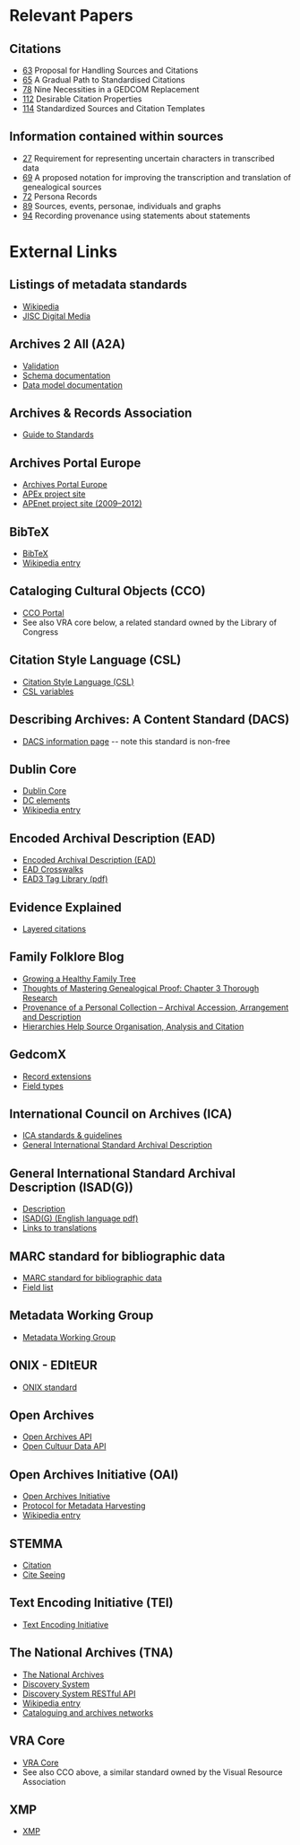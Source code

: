 # Relevant Papers #

## Citations ##

* [63](http://fhiso.org/files/cfp/cfps63.pdf) Proposal for Handling Sources and Citations
* [65](http://fhiso.org/files/cfp/cfps65.pdf)  A Gradual Path to Standardised Citations
* [78](http://fhiso.org/files/cfp/cfps78.pdf)  Nine Necessities in a GEDCOM Replacement
* [112](http://fhiso.org/files/cfp/cfps112.pdf)  Desirable Citation Properties
* [114](http://fhiso.org/files/cfp/cfps114.pdf)  Standardized Sources and Citation Templates

## Information contained within sources ##

* [27](http://fhiso.org/files/cfp/cfps27.pdf)  Requirement for representing uncertain characters in transcribed data
* [69](http://fhiso.org/files/cfp/cfps69.pdf)  A proposed notation for improving the transcription and translation of genealogical sources
* [72](http://fhiso.org/files/cfp/cfps72.pdf)  Persona Records
* [89](http://fhiso.org/files/cfp/cfps89.pdf)  Sources, events, personae, individuals and graphs
* [94](http://fhiso.org/files/cfp/cfps94.pdf)  Recording provenance using statements about statements

# External Links #

## Listings of metadata standards ##

* [Wikipedia](http://en.wikipedia.org/wiki/Metadata_standards)
* [JISC Digital Media](http://www.jiscdigitalmedia.ac.uk/guide/putting-things-in-order-links-to-metadata-schemas-and-related-standards)

## Archives 2 All (A2A) ##

* [Validation](http://a2a.coret.org/)
* [Schema documentation](https://www.dropbox.com/sh/1iizv5emq1jsji5/AABnzja0yqlrbuDzcgs7BRyba/A2ASchema_Documentation_v1.7.pdf)
* [Data model documentation](https://www.dropbox.com/s/pd88vk6kkvg8f8n/A2ABeschrijving_v1.8.pdf)

## Archives & Records Association ##

* [Guide to Standards](http://www.archives.org.uk/about/sections-interest-groups/archives-a-technology/news-and-events.html)

## Archives Portal Europe ##

* [Archives Portal Europe](http://www.archivesportaleurope.net/)
* [APEx project site](www.apex-project.eu/index.php/en/)
* [APEnet project site (2009–2012)](http://apenet.eu/)

## BibTeX ##

* [BibTeX](http://www.bibtex.org/)
* [Wikipedia entry](http://en.wikipedia.org/wiki/BibTeX)

## Cataloging Cultural Objects (CCO) ##

* [CCO Portal](http://cco.vrafoundation.org/)
* See also VRA core below, a related standard owned by the Library of Congress

## Citation Style Language (CSL) ##

* [Citation Style Language (CSL)](http://citationstyles.org)
* [CSL variables](http://citationstyles.org/downloads/specification.html#appendix-iv-variables)

## Describing Archives: A Content Standard (DACS) ##

* [DACS information page](http://www.archivists.org/governance/standards/dacs.asp) -- note this standard is non-free

## Dublin Core ##

* [Dublin Core](http://dublincore.org)
* [DC elements](http://dublincore.org/documents/dces)
* [Wikipedia entry](http://en.wikipedia.org/wiki/Dublin_Core)

## Encoded Archival Description (EAD) ##

* [Encoded Archival Description (EAD)](http://www.loc.gov/ead/ead.html)
* [EAD Crosswalks](http://www.loc.gov/ead/tglib/appendix_a.html)
* [EAD3 Tag Library (pdf)](http://www2.archivists.org/sites/all/files/TagLibrary-VersionEAD3.pdf)

## Evidence Explained ##

* [Layered citations](https://www.evidenceexplained.com/content/quicklesson-19-layered-citations-work-layered-clothing)

## Family Folklore Blog ##

* [Growing a Healthy Family Tree](https://familyfolklore.wordpress.com/2014/09/16/growing-a-healthy-family-tree)
* [Thoughts of Mastering Genealogical Proof: Chapter 3 Thorough Research](https://familyfolklore.wordpress.com/2014/03/15/thoughts-of-mastering-genealogical-proof-chapter-3-thorough-research)
* [Provenance of a Personal Collection – Archival Accession, Arrangement and Description](https://familyfolklore.wordpress.com/2013/05/20/provenance-of-a-personal-collection-archival-accession-arrangement-and-description)
* [Hierarchies Help Source Organisation, Analysis and Citation](https://familyfolklore.wordpress.com/2015/03/21/hierarchies-help-source-organisation-analysis-and-citation)

## GedcomX ##

* [Record extensions](https://github.com/FamilySearch/gedcomx-record/blob/master/specifications/record-specification.md)
* [Field types](https://github.com/FamilySearch/gedcomx-record/blob/master/specifications/field-types-specification.md)

## International Council on Archives (ICA) ##

* [ICA standards & guidelines](http://www.icacds.org.uk/eng/standards.htm)
* [General International Standard Archival Description](http://www.icacds.org.uk/eng/ISAD%28G%29.pdf)

## General International Standard Archival Description (ISAD(G)) ##

* [Description](http://www.icacds.org.uk/eng/standards.htm)
* [ISAD(G) (English language pdf)](http://www.icacds.org.uk/eng/ISAD%28G%29.pdf)
* [Links to translations](http://www.icacds.org.uk/eng/standards2.htm)

## MARC standard for bibliographic data ##

* [MARC standard for bibliographic data](http://www.loc.gov/marc/)
* [Field list](http://www.loc.gov/marc/bibliographic/ecbdlist.html)

## Metadata Working Group ##

* [Metadata Working Group](http://www.metadataworkinggroup.org)

## ONIX - EDItEUR ##

* [ONIX standard](http://www.editeur.org/8/ONIX)

## Open Archives ##

* [Open Archives API](https://openarch.nl/api/docs)
* [Open Cultuur Data API](http://docs.opencultuurdata.nl/user/datasets.html)

## Open Archives Initiative (OAI) ##

* [Open Archives Initiative](http://www.openarchives.org/)
* [Protocol for Metadata Harvesting](http://www.openarchives.org/pmh)
* [Wikipedia entry](http://en.wikipedia.org/wiki/Open_Archives_Initiative)

## STEMMA ##

* [Citation](http://www.familyhistorydata.parallaxview.co/home/document-structure/citation)
* [Cite Seeing](http://parallax-viewpoint.blogspot.co.uk/2014/09/cite-seeing.html)

## Text Encoding Initiative (TEI) ##

* [Text Encoding Initiative](http://www.tei-c.org)

## The National Archives (TNA) ##

* [The National Archives](http://www.nationalarchives.gov.uk)
* [Discovery System](http://discovery.nationalarchives.gov.uk)
* [Discovery System RESTful API](http://discovery.nationalarchives.gov.uk/api.htm)
* [Wikipedia entry](http://en.wikipedia.org/wiki/The_National_Archives_%28United_Kingdom%29)
* [Cataloguing and archives networks](http://www.nationalarchives.gov.uk/archives-sector/cataloguing-and-archives-networks.htm)

## VRA Core ##

* [VRA Core](http://www.loc.gov/standards/vracore/)
* See also CCO above, a similar standard owned by the Visual Resource Association

## XMP ##

* [XMP](http://www.adobe.com/devnet/xmp.html)
